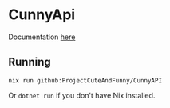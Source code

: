 # CunnyApi

Documentation [here](docs/)

## Running

`nix run github:ProjectCuteAndFunny/CunnyAPI`

Or `dotnet run` if you don't have Nix installed.